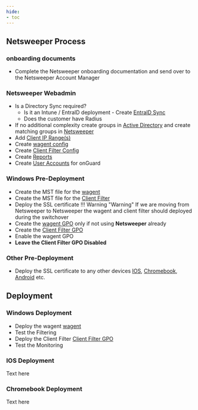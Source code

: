 ```yaml
---
hide:
- toc
---
```

## Netsweeper Process

### onboarding documents

* Complete the Netsweeper onboarding documentation and send over to the Netsweeper Account Manager

### Netsweeper Webadmin

* Is a Directory Sync required? 
    * Is it an Intune / EntraID deployment - Create [EntraID Sync](Netsweeper-webadmin.md#entraid-sync-microsoft-graph)
    * Does the customer have Radius
* If no additional complexity create groups in [Active Directory](Windows-AD.md#windows-active-directory-setup) and create matching groups in [Netsweeper](Netsweeper-webadmin.md#groups-policies)
* Add [Client IP Range(s)](Netsweeper-webadmin.md#clients)
* Create [wagent config](Netsweeper-webadmin.md#wagent)
* Create [Client Filter Config](Netsweeper-webadmin.md#client-filer-onguard)
* Create [Reports](Netsweeper-webadmin.md#reports)
* Create [User Accounts](Netsweeper-webadmin.md#users) for onGuard

### Windows Pre-Deployment

* Create the MST file for the [wagent](Windows-AD.md#wagent-build-mst)
* Create the MST file for the [Client Filter](Windows-AD.md#clinet-filter-build-mst)
* Deploy the SSL certificate
!!! Warning "Warning"
    If we are moving from Netsweeper to Netsweeper the wagent and client filter should deployed during the switchover
* Create the [wagent GPO](Windows-AD.md#deploy-the-wagent) only if not using **Netsweeper** already
* Create the [Client Filter GPO](Windows-AD.md#deploy-the-client-filter)
* Enable the wagent GPO
* **Leave the Client Filter GPO Disabled** 

### Other Pre-Deployment

* Deploy the SSL certificate to any other devices [IOS](Apple.md#ssl-certificate), [Chromebook](Chromebook.md#ssl-certificate), [Android](Android.md#ssl-certificate) etc. 

## Deployment

### Windows Deployment

* Deploy the wagent [wagent](Windows-AD.md#deploy-the-wagent)
* Test the Filtering
* Deploy the Client Filter [Client Filter GPO](Windows-AD.md#deploy-the-client-filter)
* Test the Monitoring

### IOS Deployment

Text here

### Chromebook Deployment

Text here
